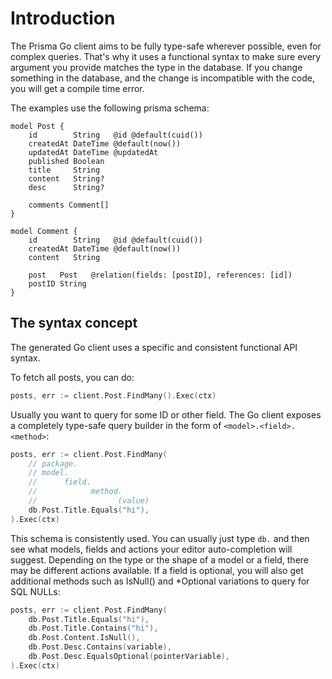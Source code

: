 # Introduction

The Prisma Go client aims to be fully type-safe wherever possible, even for complex queries. That's why it uses a
functional syntax to make sure every argument you provide matches the type in the database. If you change something in
the database, and the change is incompatible with the code, you will get a compile time error.

The examples use the following prisma schema:

```prisma
model Post {
    id        String   @id @default(cuid())
    createdAt DateTime @default(now())
    updatedAt DateTime @updatedAt
    published Boolean
    title     String
    content   String?
    desc      String?

    comments Comment[]
}

model Comment {
    id        String   @id @default(cuid())
    createdAt DateTime @default(now())
    content   String

    post   Post   @relation(fields: [postID], references: [id])
    postID String
}
```

## The syntax concept

The generated Go client uses a specific and consistent functional API syntax.

To fetch all posts, you can do:

```go
posts, err := client.Post.FindMany().Exec(ctx)
```

Usually you want to query for some ID or other field. The Go client exposes a completely type-safe query builder in the
form of `<model>.<field>.<method>`:

```go
posts, err := client.Post.FindMany(
    // package.
    // model.
    //      field.
    //            method.
    //                  (value)
    db.Post.Title.Equals("hi"),
).Exec(ctx)
```

This schema is consistently used. You can usually just type `db.` and then see what models, fields and actions your editor auto-completion will suggest. Depending on the type or the shape of a model or a field, there may be different actions available. If a field is optional, you will also get additional
methods such as IsNull() and *Optional variations to query for SQL NULLs:

```go
posts, err := client.Post.FindMany(
    db.Post.Title.Equals("hi"),
    db.Post.Title.Contains("hi"),
    db.Post.Content.IsNull(),
    db.Post.Desc.Contains(variable),
    db.Post.Desc.EqualsOptional(pointerVariable),
).Exec(ctx)
```
